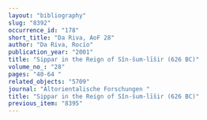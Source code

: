 ```yaml
---
layout: "bibliography"
slug: "8392"
occurrence_id: "178"
short_title: "Da Riva, AoF 28"
author: "Da Riva, Rocío"
publication_year: "2001"
title: "Sippar in the Reign of Sîn-šum-līšir (626 BC)"
volume_no_: "28"
pages: "40-64 "
related_objects: "5709"
journal: "Altorientalische Forschungen "
title: "Sippar in the Reign of Sîn-šum-līšir (626 BC)"
previous_item: "8395"
---
```

